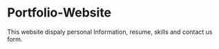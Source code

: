 # Portfolio-Website

This website dispaly personal Information, resume, skills and contact us form.
